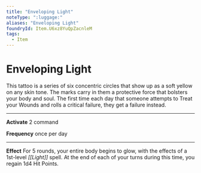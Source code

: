 ```yaml
---
title: "Enveloping Light"
noteType: ":luggage:"
aliases: "Enveloping Light"
foundryId: Item.U6xz8YuQpZacnleM
tags:
  - Item
---
```


# Enveloping Light

This tattoo is a series of six concentric circles that show up as a soft yellow on any skin tone. The marks carry in them a protective force that bolsters your body and soul. The first time each day that someone attempts to Treat your Wounds and rolls a critical failure, they get a failure instead.

* * *

**Activate** 2 command

**Frequency** once per day

* * *

**Effect** For 5 rounds, your entire body begins to glow, with the effects of a 1st-level _[[Light]]_ spell. At the end of each of your turns during this time, you regain 1d4 Hit Points.
